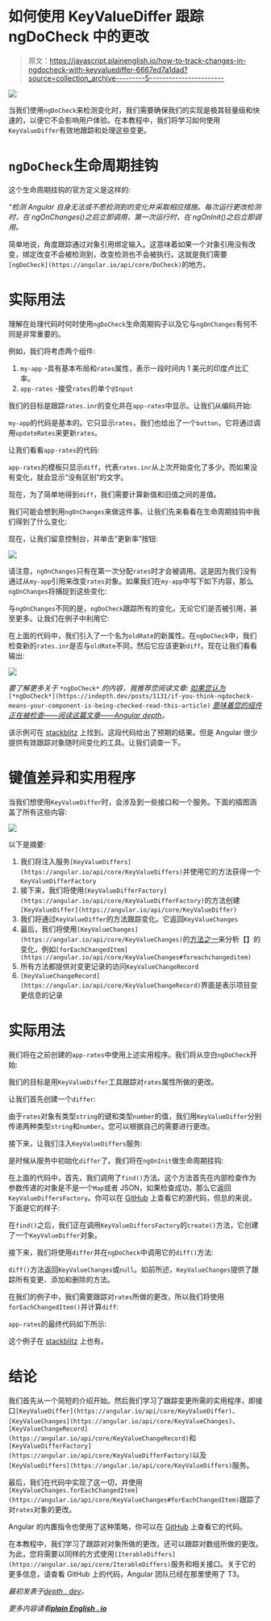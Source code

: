 # 如何使用 KeyValueDiffer 跟踪 ngDoCheck 中的更改

> 原文：<https://javascript.plainenglish.io/how-to-track-changes-in-ngdocheck-with-keyvaluediffer-6667ed7a1dad?source=collection_archive---------5----------------------->

![](img/b0c3dfcd14e59f6cd9753b873f843335.png)

当我们使用`ngDoCheck`来检测变化时，我们需要确保我们的实现是极其轻量级和快速的，以便它不会影响用户体验。在本教程中，我们将学习如何使用`KeyValueDiffer`有效地跟踪和处理这些变更。

# `ngDoCheck`生命周期挂钩

这个生命周期挂钩的官方定义是这样的:

*“检测 Angular 自身无法或不愿检测到的变化并采取相应措施。每次运行更改检测时，在 ngOnChanges()之后立即调用，第一次运行时，在 ngOnInit()之后立即调用。*

简单地说，角度跟踪通过对象引用绑定输入。这意味着如果一个对象引用没有改变，绑定改变不会被检测到，改变检测也不会被执行。这就是我们需要`[ngDoCheck](https://angular.io/api/core/DoCheck)`的地方。

# 实际用法

理解在处理代码时何时使用`ngDoCheck`生命周期钩子以及它与`ngOnChanges`有何不同是非常重要的。

例如，我们将考虑两个组件:

1.  `my-app` -具有基本布局和`rates`属性，表示一段时间内 1 美元的印度卢比汇率。
2.  `app-rates` -接受`rates`的单个`@Input`

我们的目标是跟踪`rates.inr`的变化并在`app-rates`中显示。让我们从编码开始:

`my-app`的代码是基本的。它只显示`rates`，我们也给出了一个`button`，它将通过调用`updateRates`来更新`rates`。

让我们看看`app-rates`的代码:

`app-rates`的模板只显示`diff`，代表`rates.inr`从上次开始变化了多少。而如果没有变化，就会显示“没有区别”的文字。

现在，为了简单地得到`diff`，我们需要计算新值和旧值之间的差值。

我们可能会想到用`ngOnChanges`来做这件事。让我们先来看看在生命周期挂钩中我们得到了什么变化:

现在，让我们留意控制台，并单击“更新率”按钮:

![](img/5b1e01bf1c907c50319a20258d6642f8.png)

请注意，`ngOnChanges`只有在第一次分配`rates`时才会被调用。这是因为我们没有通过从`my-app`引用来改变`rates`对象。如果我们在`my-app`中写下如下内容，那么`ngOnChanges`将捕捉到这些变化:

与`ngOnChanges`不同的是，`ngDoCheck`跟踪所有的变化，无论它们是否被引用，甚至更多。让我们在例子中利用它:

在上面的代码中，我们引入了一个名为`oldRate`的新属性。在`ngDoCheck`中，我们检查新的`rates.inr`是否与`oldRate`不同，然后它应该更新`diff`。现在让我们看看输出:

![](img/191f6393f3a463e0dc76d1fc04078b4f.png)

*要了解更多关于* `*ngDoCheck*` *的内容，我推荐您阅读文章:* [*如果您认为*](https://indepth.dev/posts/1131/if-you-think-ngdocheck-means-your-component-is-being-checked-read-this-article) `[*ngDoCheck*](https://indepth.dev/posts/1131/if-you-think-ngdocheck-means-your-component-is-being-checked-read-this-article)` [*意味着您的组件正在被检查——阅读这篇文章——Angular depth*](https://indepth.dev/posts/1131/if-you-think-ngdocheck-means-your-component-is-being-checked-read-this-article)*。*

该示例可在 [stackblitz](https://stackblitz.com/edit/angular-ivy-tcrchs?file=src/app/rates/rates.component.ts) 上找到。这段代码给出了预期的结果。但是 Angular 很少提供有效跟踪对象随时间变化的工具。让我们调查一下。

# 键值差异和实用程序

当我们想使用`KeyValueDiffer`时，会涉及到一些接口和一个服务。下面的插图涵盖了所有这些内容:

![](img/72ee00efd3e9310e6a1bbbc614335324.png)

以下是摘要:

1.  我们将注入服务`[KeyValueDiffers](https://angular.io/api/core/KeyValueDiffers)`并使用它的方法获得一个`KeyValueDifferFactory`
2.  接下来，我们将使用`[KeyValueDifferFactory](https://angular.io/api/core/KeyValueDifferFactory)`的方法创建`[KeyValueDiffer](https://angular.io/api/core/KeyValueDiffer)`
3.  我们将通过`KeyValueDiffer`的方法跟踪变化。它返回`KeyValueChanges`
4.  最后，我们将使用`[KeyValueChanges](https://angular.io/api/core/KeyValueChanges)`的[方法之一](https://angular.io/api/core/KeyValueChanges#methods)来分析【】的变化，例如`[forEachChangedItem](https://angular.io/api/core/KeyValueChanges#foreachchangeditem)`
5.  所有方法都提供对变更记录的访问`KeyValueChangeRecord`
6.  `[KeyValueChangeRecord](https://angular.io/api/core/KeyValueChangeRecord)`界面是表示项目变更信息的记录

# 实际用法

我们将在之前创建的`app-rates`中使用上述实用程序。我们将从空白`ngDoCheck`开始:

我们的目标是用`KeyValueDiffer`工具跟踪对`rates`属性所做的更改。

让我们首先创建一个`differ`:

由于`rates`对象有类型`string`的键和类型`number`的值，我们用`KeyValueDiffer`分别传递两种类型`string`和`number`。您可以根据自己的需要进行更改。

接下来，让我们注入`KeyValueDiffers`服务:

是时候从服务中初始化`differ`了。我们将在`ngOnInit`做生命周期挂钩:

在上面的代码中，首先，我们调用了`find()`方法。这个方法首先在内部检查作为参数传递的对象是不是一个`Map`或者 JSON，如果检查成功，那么它返回`KeyValueDiffersFactory`。你可以在 [GitHub](https://github.com/angular/angular/blob/b1c028677f45e704342e81d7957d024c137340ce/packages/core/src/change_detection/differs/keyvalue_differs.ts#L179) 上查看它的源代码，但总的来说，下面是它的样子:

在`find()`之后，我们正在调用`KeyValueDiffersFactory`的`create()`方法，它创建了一个`KeyValueDiffer`对象。

接下来，我们将使用`differ`并在`ngDoCheck`中调用它的`diff()`方法:

`diff()`方法返回`KeyValueChanges`或`null`。如前所述，`KeyValueChanges`提供了跟踪所有变更、添加和删除的方法。

在我们的例子中，我们需要跟踪对`rates`所做的更改，所以我们将使用`forEachChangedItem()`并计算`diff`:

`app-rates`的最终代码如下所示:

这个例子在 [stackblitz](https://stackblitz.com/edit/angular-ivy-nwzydo?file=src/app/rates/rates.component.ts) 上也有。

# 结论

我们首先从一个简短的介绍开始。然后我们学习了跟踪变更所需的实用程序，即接口`[KeyValueDiffer](https://angular.io/api/core/KeyValueDiffer)`、`[KeyValueChanges](https://angular.io/api/core/KeyValueChanges)`、`[KeyValueChangeRecord](https://angular.io/api/core/KeyValueChangeRecord)`和`[KeyValueDifferFactory](https://angular.io/api/core/KeyValueDifferFactory)`以及`[KeyValueDiffers](https://angular.io/api/core/KeyValueDiffers)`服务。

最后，我们在代码中实现了这一切，并使用`[KeyValueChanges.forEachChangedItem](https://angular.io/api/core/KeyValueChanges#forEachChangedItem)`跟踪了对`rates`对象的更改。

Angular 的内置指令也使用了这种策略，你可以在 [GitHub](https://github.com/angular/angular/blob/master/packages/common/src/directives/ng_style.ts) 上查看它的代码。

在本教程中，我们学习了跟踪对对象所做的更改。还可以跟踪对数组所做的更改。为此，您将需要以同样的方式使用`[IterableDiffers](https://angular.io/api/core/IterableDiffers)`服务和相关接口。关于它的更多信息，请查看 GitHub 上的代码，Angular 团队已经在那里使用了 T3。

*最初发表于*[*depth . dev*](https://indepth.dev/tutorials/angular/track-changes-in-ngdocheck-with-keyvaluediffers)*。*

*更多内容请看*[***plain English . io***](http://plainenglish.io/)